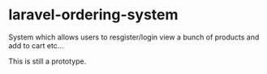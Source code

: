 # laravel-ordering-system

System which allows users to resgister/login view a bunch of products and add to cart etc...

This is still a prototype.
